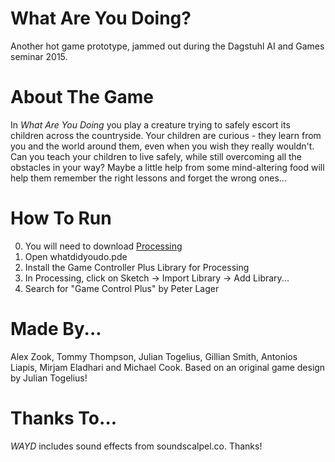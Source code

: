 # What Are You Doing?

Another hot game prototype, jammed out during the Dagstuhl AI and Games seminar 2015.

# About The Game

In *What Are You Doing* you play a creature trying to safely escort its children across the countryside. Your children are curious - they learn from you and the world around them, even when you wish they really wouldn't. Can you teach your children to live safely, while still overcoming all the obstacles in your way? Maybe a little help from some mind-altering food will help them remember the right lessons and forget the wrong ones...

# How To Run

0. You will need to download [Processing](https://processing.org/)
0. Open whatdidyoudo.pde
0. Install the Game Controller Plus Library for Processing 
  0. In Processing, click on Sketch -> Import Library -> Add Library...
  0. Search for "Game Control Plus" by Peter Lager


# Made By...

Alex Zook, Tommy Thompson, Julian Togelius, Gillian Smith, Antonios Liapis, Mirjam Eladhari and Michael Cook. Based on an original game design by Julian Togelius!

# Thanks To...

_WAYD_ includes sound effects from soundscalpel.co. Thanks!
